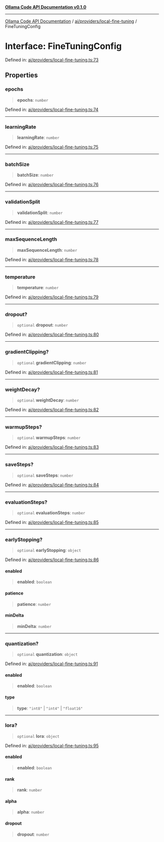 [**Ollama Code API Documentation v0.1.0**](../../../../README.md)

***

[Ollama Code API Documentation](../../../../modules.md) / [ai/providers/local-fine-tuning](../README.md) / FineTuningConfig

# Interface: FineTuningConfig

Defined in: [ai/providers/local-fine-tuning.ts:73](https://github.com/erichchampion/ollama-code/blob/f579fc18d250ee6a96568b59118babb3bbd950b6/ollama-code/src/ai/providers/local-fine-tuning.ts#L73)

## Properties

### epochs

> **epochs**: `number`

Defined in: [ai/providers/local-fine-tuning.ts:74](https://github.com/erichchampion/ollama-code/blob/f579fc18d250ee6a96568b59118babb3bbd950b6/ollama-code/src/ai/providers/local-fine-tuning.ts#L74)

***

### learningRate

> **learningRate**: `number`

Defined in: [ai/providers/local-fine-tuning.ts:75](https://github.com/erichchampion/ollama-code/blob/f579fc18d250ee6a96568b59118babb3bbd950b6/ollama-code/src/ai/providers/local-fine-tuning.ts#L75)

***

### batchSize

> **batchSize**: `number`

Defined in: [ai/providers/local-fine-tuning.ts:76](https://github.com/erichchampion/ollama-code/blob/f579fc18d250ee6a96568b59118babb3bbd950b6/ollama-code/src/ai/providers/local-fine-tuning.ts#L76)

***

### validationSplit

> **validationSplit**: `number`

Defined in: [ai/providers/local-fine-tuning.ts:77](https://github.com/erichchampion/ollama-code/blob/f579fc18d250ee6a96568b59118babb3bbd950b6/ollama-code/src/ai/providers/local-fine-tuning.ts#L77)

***

### maxSequenceLength

> **maxSequenceLength**: `number`

Defined in: [ai/providers/local-fine-tuning.ts:78](https://github.com/erichchampion/ollama-code/blob/f579fc18d250ee6a96568b59118babb3bbd950b6/ollama-code/src/ai/providers/local-fine-tuning.ts#L78)

***

### temperature

> **temperature**: `number`

Defined in: [ai/providers/local-fine-tuning.ts:79](https://github.com/erichchampion/ollama-code/blob/f579fc18d250ee6a96568b59118babb3bbd950b6/ollama-code/src/ai/providers/local-fine-tuning.ts#L79)

***

### dropout?

> `optional` **dropout**: `number`

Defined in: [ai/providers/local-fine-tuning.ts:80](https://github.com/erichchampion/ollama-code/blob/f579fc18d250ee6a96568b59118babb3bbd950b6/ollama-code/src/ai/providers/local-fine-tuning.ts#L80)

***

### gradientClipping?

> `optional` **gradientClipping**: `number`

Defined in: [ai/providers/local-fine-tuning.ts:81](https://github.com/erichchampion/ollama-code/blob/f579fc18d250ee6a96568b59118babb3bbd950b6/ollama-code/src/ai/providers/local-fine-tuning.ts#L81)

***

### weightDecay?

> `optional` **weightDecay**: `number`

Defined in: [ai/providers/local-fine-tuning.ts:82](https://github.com/erichchampion/ollama-code/blob/f579fc18d250ee6a96568b59118babb3bbd950b6/ollama-code/src/ai/providers/local-fine-tuning.ts#L82)

***

### warmupSteps?

> `optional` **warmupSteps**: `number`

Defined in: [ai/providers/local-fine-tuning.ts:83](https://github.com/erichchampion/ollama-code/blob/f579fc18d250ee6a96568b59118babb3bbd950b6/ollama-code/src/ai/providers/local-fine-tuning.ts#L83)

***

### saveSteps?

> `optional` **saveSteps**: `number`

Defined in: [ai/providers/local-fine-tuning.ts:84](https://github.com/erichchampion/ollama-code/blob/f579fc18d250ee6a96568b59118babb3bbd950b6/ollama-code/src/ai/providers/local-fine-tuning.ts#L84)

***

### evaluationSteps?

> `optional` **evaluationSteps**: `number`

Defined in: [ai/providers/local-fine-tuning.ts:85](https://github.com/erichchampion/ollama-code/blob/f579fc18d250ee6a96568b59118babb3bbd950b6/ollama-code/src/ai/providers/local-fine-tuning.ts#L85)

***

### earlyStopping?

> `optional` **earlyStopping**: `object`

Defined in: [ai/providers/local-fine-tuning.ts:86](https://github.com/erichchampion/ollama-code/blob/f579fc18d250ee6a96568b59118babb3bbd950b6/ollama-code/src/ai/providers/local-fine-tuning.ts#L86)

#### enabled

> **enabled**: `boolean`

#### patience

> **patience**: `number`

#### minDelta

> **minDelta**: `number`

***

### quantization?

> `optional` **quantization**: `object`

Defined in: [ai/providers/local-fine-tuning.ts:91](https://github.com/erichchampion/ollama-code/blob/f579fc18d250ee6a96568b59118babb3bbd950b6/ollama-code/src/ai/providers/local-fine-tuning.ts#L91)

#### enabled

> **enabled**: `boolean`

#### type

> **type**: `"int8"` \| `"int4"` \| `"float16"`

***

### lora?

> `optional` **lora**: `object`

Defined in: [ai/providers/local-fine-tuning.ts:95](https://github.com/erichchampion/ollama-code/blob/f579fc18d250ee6a96568b59118babb3bbd950b6/ollama-code/src/ai/providers/local-fine-tuning.ts#L95)

#### enabled

> **enabled**: `boolean`

#### rank

> **rank**: `number`

#### alpha

> **alpha**: `number`

#### dropout

> **dropout**: `number`
